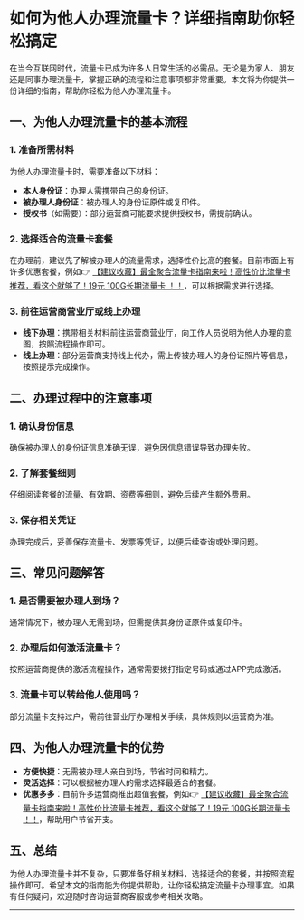 # 如何为他人办理流量卡？详细指南助你轻松搞定

在当今互联网时代，流量卡已成为许多人日常生活的必需品。无论是为家人、朋友还是同事办理流量卡，掌握正确的流程和注意事项都非常重要。本文将为你提供一份详细的指南，帮助你轻松为他人办理流量卡。

## 一、为他人办理流量卡的基本流程

### 1. 准备所需材料
为他人办理流量卡时，需要准备以下材料：
- **本人身份证**：办理人需携带自己的身份证。
- **被办理人身份证**：被办理人的身份证原件或复印件。
- **授权书**（如需要）：部分运营商可能要求提供授权书，需提前确认。

### 2. 选择适合的流量卡套餐
在办理前，建议先了解被办理人的流量需求，选择性价比高的套餐。目前市面上有许多优惠套餐，例如👉 [【建议收藏】最全聚合流量卡指南来啦！高性价比流量卡推荐，看这个就够了！19元 100G长期流量卡 ！！](https://bit.ly/Liuliangka)，可以根据需求进行选择。

### 3. 前往运营商营业厅或线上办理
- **线下办理**：携带相关材料前往运营商营业厅，向工作人员说明为他人办理的意图，按照流程操作即可。
- **线上办理**：部分运营商支持线上代办，需上传被办理人的身份证照片等信息，按照提示完成操作。

## 二、办理过程中的注意事项

### 1. 确认身份信息
确保被办理人的身份证信息准确无误，避免因信息错误导致办理失败。

### 2. 了解套餐细则
仔细阅读套餐的流量、有效期、资费等细则，避免后续产生额外费用。

### 3. 保存相关凭证
办理完成后，妥善保存流量卡、发票等凭证，以便后续查询或处理问题。

## 三、常见问题解答

### 1. 是否需要被办理人到场？
通常情况下，被办理人无需到场，但需提供其身份证原件或复印件。

### 2. 办理后如何激活流量卡？
按照运营商提供的激活流程操作，通常需要拨打指定号码或通过APP完成激活。

### 3. 流量卡可以转给他人使用吗？
部分流量卡支持过户，需前往营业厅办理相关手续，具体规则以运营商为准。

## 四、为他人办理流量卡的优势

- **方便快捷**：无需被办理人亲自到场，节省时间和精力。
- **灵活选择**：可以根据被办理人的需求选择最适合的套餐。
- **优惠多多**：目前许多运营商推出超值套餐，例如👉 [【建议收藏】最全聚合流量卡指南来啦！高性价比流量卡推荐，看这个就够了！19元 100G长期流量卡 ！！](https://bit.ly/Liuliangka)，帮助用户节省开支。

## 五、总结

为他人办理流量卡并不复杂，只要准备好相关材料，选择适合的套餐，并按照流程操作即可。希望本文的指南能为你提供帮助，让你轻松搞定流量卡办理事宜。如果有任何疑问，欢迎随时咨询运营商客服或参考相关攻略。

---